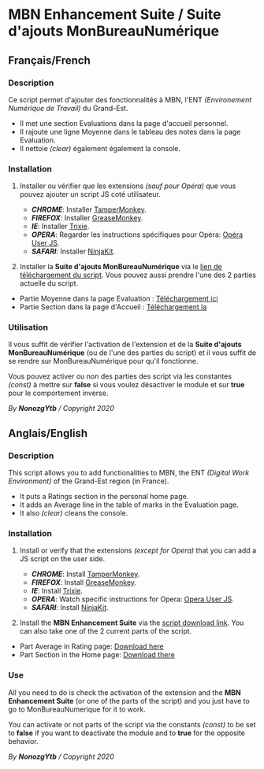 MBN Enhancement Suite / Suite d'ajouts MonBureauNumérique
========================

## Français/French ##

### Description ###

Ce script permet d'ajouter des fonctionnalités à MBN, l'ENT *(Environement Numérique de Travail)* du Grand-Est.
* Il met une section Evaluations dans la page d'accueil personnel.
* Il rajoute une ligne Moyenne dans le tableau des notes dans la page Evaluation.
* Il nettoie *(clear)* également également la console.

### Installation ###

1. Installer ou vérifier que les extensions *(sauf pour Opéra)* que vous pouvez ajouter un script JS coté utilisateur.
    * ***CHROME***: Installer [TamperMonkey](https://chrome.google.com/webstore/detail/tampermonkey/dhdgffkkebhmkfjojejmpbldmpobfkfo).
    * ***FIREFOX***: Installer [GreaseMonkey](https://addons.mozilla.org/fr/firefox/addon/greasemonkey/).
    * ***IE***: Installer [Trixie](http://www.bhelpuri.net/Trixie/).
    * ***OPERA***: Regarder les instructions spécifiques pour Opéra: [Opéra User JS](http://www.opera.com/docs/userjs/).
    * ***SAFARI***: Installer [NinjaKit](http://d.hatena.ne.jp/os0x/20100612/1276330696).

2. Installer la **Suite d'ajouts MonBureauNumérique** via le [lien de téléchargement du script](https://github.com/NonozgYtb/mbn-enhancement-suite/blob/master/mbn-average-part.js).
Vous pouvez aussi prendre l'une des 2 parties actuelle du script.
* Partie Moyenne dans la page Evaluation : [Téléchargement ici](https://github.com/NonozgYtb/mbn-enhancement-suite/blob/master/mbn-average-part.js)
* Partie Section dans la page d'Accueil : [Téléchargement la](https://github.com/NonozgYtb/mbn-enhancement-suite/blob/master/mbn-eval-in-home-part.js)

### Utilisation ###

Il vous suffit de vérifier l'activation de l'extension et de la **Suite d'ajouts MonBureauNumérique** (ou de l'une des parties du script) et il vous suffit de se rendre sur MonBureauNumérique pour qu'il fonctionne.

Vous pouvez activer ou non des parties des script via les constantes *(const)* à mettre sur **false** si vous voulez désactiver le module et sur **true** pour le comportement inverse.

*By* ***NonozgYtb*** */ Copyright 2020*

## Anglais/English ##

### Description ###

This script allows you to add functionalities to MBN, the ENT *(Digital Work Environment)* of the Grand-Est region (in France).
* It puts a Ratings section in the personal home page.
* It adds an Average line in the table of marks in the Evaluation page.
* It also *(clear)* cleans the console.

### Installation ###

1. Install or verify that the extensions *(except for Opera)* that you can add a JS script on the user side.
    * ***CHROME***: Install [TamperMonkey](https://chrome.google.com/webstore/detail/tampermonkey/dhdgffkkebhmkfjojejmpbldmpobfkfo).
    * ***FIREFOX***: Install [GreaseMonkey](https://addons.mozilla.org/fr/firefox/addon/greasemonkey/).
    * ***IE***: Install [Trixie](http://www.bhelpuri.net/Trixie/).
    * ***OPERA***: Watch specific instructions for Opera: [Opera User JS](http://www.opera.com/docs/userjs/).
    * ***SAFARI***: Install [NinjaKit](http://d.hatena.ne.jp/os0x/20100612/1276330696).

2. Install the **MBN Enhancement Suite** via the [script download link](https://github.com/NonozgYtb/mbn-enhancement-suite/blob/master/mbn-average-part.js ).
You can also take one of the 2 current parts of the script.
* Part Average in Rating page: [Download here](https://github.com/NonozgYtb/mbn-enhancement-suite/blob/master/mbn-average-part.js)
* Part Section in the Home page: [Download there](https://github.com/NonozgYtb/mbn-enhancement-suite/blob/master/mbn-eval-in-home-part.js)

### Use ###

All you need to do is check the activation of the extension and the **MBN Enhancement Suite** (or one of the parts of the script) and you just have to go to MonBureauNumerique for it to work.


You can activate or not parts of the script via the constants *(const)* to be set to **false** if you want to deactivate the module and to **true** for the opposite behavior.

*By* ***NonozgYtb*** */ Copyright 2020*
